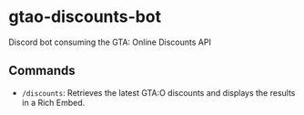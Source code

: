 # gtao-discounts-bot
Discord bot consuming the GTA: Online Discounts API

## Commands

- `/discounts`:
  Retrieves the latest GTA:O discounts and displays the results in a Rich Embed.
